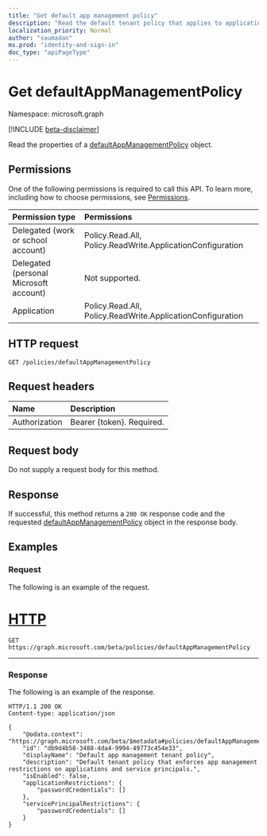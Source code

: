 ```yaml
---
title: "Get default app management policy"
description: "Read the default tenant policy that applies to applications and service principals objects."
localization_priority: Normal
author: "saumadan"
ms.prod: "identity-and-sign-in"
doc_type: "apiPageType"
---
```


# Get defaultAppManagementPolicy

Namespace: microsoft.graph

[!INCLUDE [beta-disclaimer](../../includes/beta-disclaimer.md)]

Read the properties of a [defaultAppManagementPolicy](../resources/defaultAppManagementPolicy.md) object.

## Permissions

One of the following permissions is required to call this API. To learn more, including how to choose permissions, see [Permissions](/graph/permissions-reference).

| Permission type                        | Permissions                                                |
| :------------------------------------- | :--------------------------------------------------------- |
| Delegated (work or school account)     | Policy.Read.All, Policy.ReadWrite.ApplicationConfiguration |
| Delegated (personal Microsoft account) | Not supported.                                             |
| Application                            | Policy.Read.All, Policy.ReadWrite.ApplicationConfiguration |

## HTTP request

<!-- { "blockType": "ignored" } -->

```http
GET /policies/defaultAppManagementPolicy
```

## Request headers

| Name          | Description               |
| :------------ | :------------------------ |
| Authorization | Bearer {token}. Required. |

## Request body

Do not supply a request body for this method.

## Response

If successful, this method returns a `200 OK` response code and the requested [defaultAppManagementPolicy](../resources/defaultAppManagementPolicy.md) object in the response body.

## Examples

### Request

The following is an example of the request.

# [HTTP](#tab/http)

<!-- {
  "blockType": "request",
  "name": "get_defaultAppManagementPolicy"
}-->

```msgraph-interactive
GET https://graph.microsoft.com/beta/policies/defaultAppManagementPolicy
```

---

### Response

The following is an example of the response.

<!-- {
  "blockType": "response",
  "truncated": true,
  "@odata.type": "microsoft.graph.defaultAppManagementPolicy"
} -->

```http
HTTP/1.1 200 OK
Content-type: application/json

{
    "@odata.context": "https://graph.microsoft.com/beta/$metadata#policies/defaultAppManagementPolicy",
    "id": "db9d4b58-3488-4da4-9994-49773c454e33",
    "displayName": "Default app management tenant policy",
    "description": "Default tenant policy that enforces app management restrictions on applications and service principals.",
    "isEnabled": false,
    "applicationRestrictions": {
        "passwordCredentials": []
    },
    "servicePrincipalRestrictions": {
        "passwordCredentials": []
    }
}
```

<!-- uuid: 16cd6b66-4b1a-43a1-adaf-3a886856ed98
2019-02-04 14:57:30 UTC -->
<!-- {
  "type": "#page.annotation",
  "description": "Get defaultAppManagementPolicy",
  "keywords": "",
  "section": "documentation",
  "tocPath": ""
}-->

